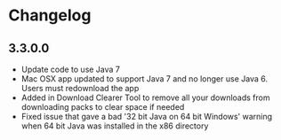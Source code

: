 # Changelog

## 3.3.0.0

- Update code to use Java 7
- Mac OSX app updated to support Java 7 and no longer use Java 6. Users must redownload the app
- Added in Download Clearer Tool to remove all your downloads from downloading packs to clear space if needed
- Fixed issue that gave a bad '32 bit Java on 64 bit Windows' warning when 64 bit Java was installed in the x86 directory